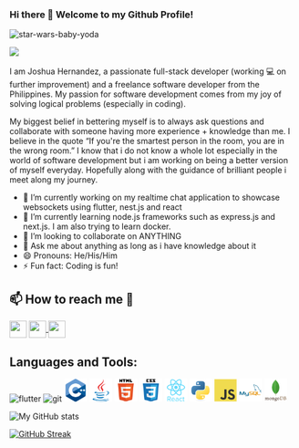 ### Hi there 👋 Welcome to my Github Profile! 

![star-wars-baby-yoda](https://user-images.githubusercontent.com/68814603/216550566-708723e3-4894-45b6-bb7b-fcd0215e23fe.gif)

![](https://komarev.com/ghpvc/?username=josh-hrnndz&color=blue)

I am Joshua Hernandez, a passionate full-stack developer (working :computer: on further improvement) and a freelance software developer from the Philippines. My passion for software development comes from my joy of solving logical problems (especially in coding). 

My biggest belief in bettering myself is to always ask questions and collaborate with someone having more experience + knowledge than me. I believe in the quote “If you're the smartest person in the room, you are in the wrong room.” I know that i do not know a whole lot especially in the world of software development but i am working on being a better version of myself everyday. Hopefully along with the guidance of brilliant people i meet along my journey.


- 🔭 I’m currently working on my realtime chat application to showcase websockets using flutter, nest.js and react
- 🌱 I’m currently learning node.js frameworks such as express.js and next.js. I am also trying to learn docker.
- 👯 I’m looking to collaborate on ANYTHING 
- 💬 Ask me about anything as long as i have knowledge about it
- 😄 Pronouns: He/His/Him
- ⚡ Fun fact: Coding is fun!

## 📫 How to reach me 🤙
<p align="left">
<a href="https://www.linkedin.com/in/joshua-hernandez-128644257/" target="blank"><img align="center" src="https://raw.githubusercontent.com/peterthehan/peterthehan/master/assets/linkedin.svg" alt="" height="30" width="30" /></a>
<a href="https://www.facebook.com/joshuahernandez46" target="blank">
<img align="center" src="https://github.com/gauravghongde/social-icons/blob/master/SVG/Color/Facebook.svg" alt="" height="30" width="30" />
</a>
<a href="https://mail.google.com/mail/?view=cm&fs=1&to=joshuamorales401@gmail.com" target="blank">
<img align="center" src="https://github.com/gauravghongde/social-icons/blob/master/SVG/Color/Gmail.svg" alt="" height="30" width="30" />
</a>

</p>

## Languages and Tools:
<p align="left">
<img alt="flutter" width="40" height="40" src="https://www.vectorlogo.zone/logos/flutterio/flutterio-icon.svg" style="max-width: 100%;">
<img alt="git" width="40" height="40" src="https://www.vectorlogo.zone/logos/git-scm/git-scm-icon.svg" style="max-width: 100%;">
<img src="https://raw.githubusercontent.com/devicons/devicon/master/icons/cplusplus/cplusplus-original.svg" alt="cplusplus" width="40" height="40" style="max-width: 100%;">
<img src="https://raw.githubusercontent.com/devicons/devicon/master/icons/java/java-original.svg" alt="java" width="40" height="40" style="max-width: 100%;">
<img src="https://raw.githubusercontent.com/devicons/devicon/master/icons/html5/html5-original-wordmark.svg" alt="html5" width="40" height="40" style="max-width: 100%;">
<img src="https://raw.githubusercontent.com/devicons/devicon/master/icons/css3/css3-original-wordmark.svg" alt="css3" width="40" height="40" style="max-width: 100%;">
<img src="https://raw.githubusercontent.com/devicons/devicon/master/icons/react/react-original-wordmark.svg" alt="react" width="40" height="40" style="max-width: 100%;">
<img src="https://raw.githubusercontent.com/devicons/devicon/master/icons/python/python-original.svg" alt="python" width="40" height="40" style="max-width: 100%;">
<img src="https://raw.githubusercontent.com/devicons/devicon/master/icons/javascript/javascript-original.svg" alt="javascript" width="40" height="40" style="max-width: 100%;">
<img src="https://raw.githubusercontent.com/devicons/devicon/master/icons/mysql/mysql-original-wordmark.svg" alt="mysql" width="40" height="40" style="max-width: 100%;">
<img src="https://raw.githubusercontent.com/devicons/devicon/master/icons/mongodb/mongodb-original-wordmark.svg" alt="mongodb" width="40" height="40" style="max-width: 100%;">
</p>


![My GitHub stats](https://github-readme-stats.vercel.app/api?username=josh-hrnndz&count_private=true&show_icons=true&theme=radical)

[![GitHub Streak](https://github-readme-streak-stats.herokuapp.com/?user=josh-hrnndz)](https://git.io/streak-stats)

